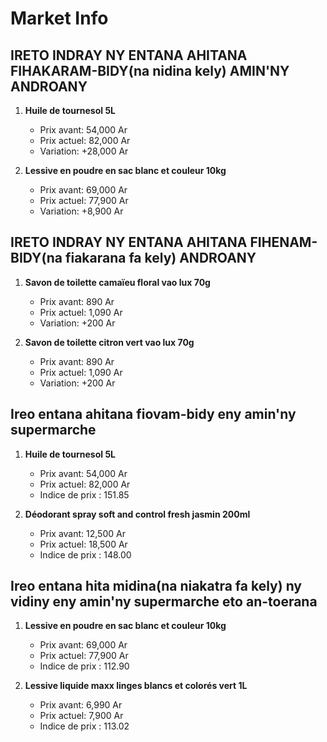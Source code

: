 # Market Info

## IRETO INDRAY NY ENTANA AHITANA FIHAKARAM-BIDY(na nidina kely) AMIN'NY ANDROANY

1. **Huile de tournesol 5L**
   - Prix avant: 54,000 Ar
   - Prix actuel: 82,000 Ar
   - Variation: +28,000 Ar

2. **Lessive en poudre en sac blanc et couleur 10kg**
   - Prix avant: 69,000 Ar
   - Prix actuel: 77,900 Ar
   - Variation: +8,900 Ar

## IRETO INDRAY NY ENTANA AHITANA FIHENAM-BIDY(na fiakarana fa kely) ANDROANY

1. **Savon de toilette camaïeu floral vao lux 70g**
   - Prix avant: 890 Ar
   - Prix actuel: 1,090 Ar
   - Variation: +200 Ar

2. **Savon de toilette citron vert vao lux 70g**
   - Prix avant: 890 Ar
   - Prix actuel: 1,090 Ar
   - Variation: +200 Ar

## Ireo entana ahitana fiovam-bidy eny amin'ny supermarche

1. **Huile de tournesol 5L**
   - Prix avant: 54,000 Ar
   - Prix actuel: 82,000 Ar
   - Indice de prix : 151.85

2. **Déodorant spray soft and control fresh jasmin 200ml**
   - Prix avant: 12,500 Ar
   - Prix actuel: 18,500 Ar
   - Indice de prix : 148.00

## Ireo entana hita midina(na niakatra fa kely) ny vidiny eny amin'ny supermarche eto an-toerana

1. **Lessive en poudre en sac blanc et couleur 10kg**
   - Prix avant: 69,000 Ar
   - Prix actuel: 77,900 Ar
   - Indice de prix : 112.90

2. **Lessive liquide maxx linges blancs et colorés vert 1L**
   - Prix avant: 6,990 Ar
   - Prix actuel: 7,900 Ar
   - Indice de prix : 113.02

